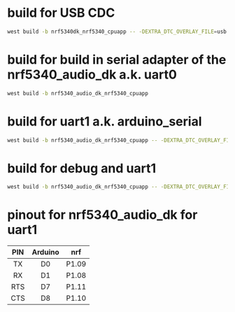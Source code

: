 # build for USB CDC
```sh
west build -b nrf5340dk_nrf5340_cpuapp -- -DEXTRA_DTC_OVERLAY_FILE=usb.overlay -DOVERLAY_CONFIG=overlay-usb.conf
```

# build for build in serial adapter of the nrf5340_audio_dk a.k. uart0
```sh
west build -b nrf5340_audio_dk_nrf5340_cpuapp
```

# build for uart1 a.k. arduino_serial
```sh
west build -b nrf5340_audio_dk_nrf5340_cpuapp -- -DEXTRA_DTC_OVERLAY_FILE=uart1.overlay
```

# build for debug and uart1
```sh
west build -b nrf5340_audio_dk_nrf5340_cpuapp -- -DEXTRA_DTC_OVERLAY_FILE=uart1.overlay -DOVERLAY_CONFIG=debug.conf
```
# pinout for nrf5340_audio_dk for uart1

| PIN | Arduino |  nrf  |
|:---:|:-------:|:-----:|
|  TX |    D0   | P1.09 |
|  RX |    D1   | P1.08 |
| RTS |    D7   | P1.11 |
| CTS |    D8   | P1.10 |
